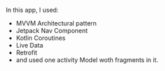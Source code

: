 In this app, I used:
- MVVM Architectural pattern
- Jetpack Nav Component
- Kotlin Coroutines
- Live Data
- Retrofit
- and used one activity Model woth fragments in it.

  
